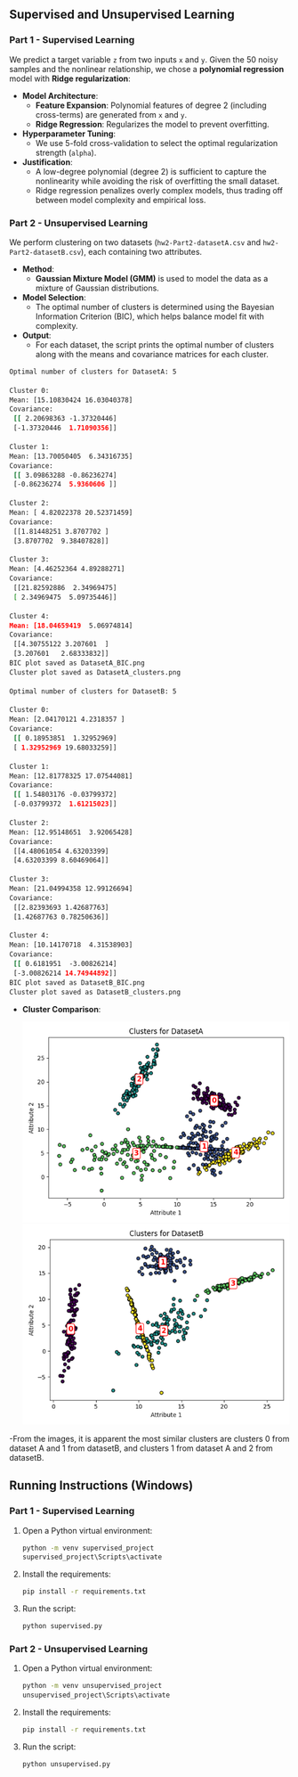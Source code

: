 ## Supervised and Unsupervised Learning

### Part 1 - Supervised Learning
We predict a target variable `z` from two inputs `x` and `y`. Given the 50 noisy samples and the nonlinear relationship, we chose a **polynomial regression** model with **Ridge regularization**:
- **Model Architecture**:  
  - **Feature Expansion**: Polynomial features of degree 2 (including cross-terms) are generated from `x` and `y`.
  - **Ridge Regression**: Regularizes the model to prevent overfitting.
- **Hyperparameter Tuning**:  
  - We use 5-fold cross-validation to select the optimal regularization strength (`alpha`).
- **Justification**:  
  - A low-degree polynomial (degree 2) is sufficient to capture the nonlinearity while avoiding the risk of overfitting the small dataset.
  - Ridge regression penalizes overly complex models, thus trading off between model complexity and empirical loss.

### Part 2 - Unsupervised Learning
We perform clustering on two datasets (`hw2-Part2-datasetA.csv` and `hw2-Part2-datasetB.csv`), each containing two attributes.
- **Method**:  
  - **Gaussian Mixture Model (GMM)** is used to model the data as a mixture of Gaussian distributions.
- **Model Selection**:  
  - The optimal number of clusters is determined using the Bayesian Information Criterion (BIC), which helps balance model fit with complexity.
- **Output**:  
  - For each dataset, the script prints the optimal number of clusters along with the means and covariance matrices for each cluster.
```bash
Optimal number of clusters for DatasetA: 5

Cluster 0:
Mean: [15.10830424 16.03040378]
Covariance:
 [[ 2.20698363 -1.37320446]
 [-1.37320446  1.71090356]]

Cluster 1:
Mean: [13.70050405  6.34316735]
Covariance:
 [[ 3.09863288 -0.86236274]
 [-0.86236274  5.9360606 ]]

Cluster 2:
Mean: [ 4.82022378 20.52371459]
Covariance:
 [[1.81448251 3.8707702 ]
 [3.8707702  9.38407828]]

Cluster 3:
Mean: [4.46252364 4.89288271]
Covariance:
 [[21.82592886  2.34969475]
 [ 2.34969475  5.09735446]]

Cluster 4:
Mean: [18.04659419  5.06974814]
Covariance:
 [[4.30755122 3.207601  ]
 [3.207601   2.68333832]]
BIC plot saved as DatasetA_BIC.png
Cluster plot saved as DatasetA_clusters.png

Optimal number of clusters for DatasetB: 5

Cluster 0:
Mean: [2.04170121 4.2318357 ]
Covariance:
 [[ 0.18953851  1.32952969]
 [ 1.32952969 19.68033259]]

Cluster 1:
Mean: [12.81778325 17.07544081]
Covariance:
 [[ 1.54803176 -0.03799372]
 [-0.03799372  1.61215023]]

Cluster 2:
Mean: [12.95148651  3.92065428]
Covariance:
 [[4.48061054 4.63203399]
 [4.63203399 8.60469064]]

Cluster 3:
Mean: [21.04994358 12.99126694]
Covariance:
 [[2.82393693 1.42687763]
 [1.42687763 0.78250636]]

Cluster 4:
Mean: [10.14170718  4.31538903]
Covariance:
 [[ 0.6181951  -3.00826214]
 [-3.00826214 14.74944892]]
BIC plot saved as DatasetB_BIC.png
Cluster plot saved as DatasetB_clusters.png
```
- **Cluster Comparison**:
   
  ![Clustering Visualization](DatasetA_clusters.png)
  ![Clustering Visualization](DatasetB_clusters.png)

-From the images, it is apparent the most similar clusters are clusters 0 from dataset A and 1 from datasetB, and clusters 1 from dataset A and 2 from datasetB.

## Running Instructions (Windows)

### Part 1 - Supervised Learning
1. Open a Python virtual environment:
   ```bash
   python -m venv supervised_project
   supervised_project\Scripts\activate
2. Install the requirements:
   ```bash
   pip install -r requirements.txt
3. Run the script:
   ```bash
   python supervised.py

### Part 2 - Unsupervised Learning
1. Open a Python virtual environment:
   ```bash
   python -m venv unsupervised_project
   unsupervised_project\Scripts\activate
2. Install the requirements:
   ```bash
   pip install -r requirements.txt
3. Run the script:
   ```bash
   python unsupervised.py
